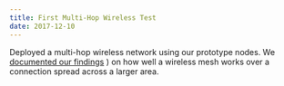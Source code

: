 ```yaml
---
title: First Multi-Hop Wireless Test
date: 2017-12-10
---
```

Deployed a multi-hop wireless network using our prototype nodes. We [documented our findings](https://github.com/tomeshnet/documents/blob/master/technical/20171210_multi-hop-wireless-test.md)
) on how well a wireless mesh works over a connection spread across a larger area.
